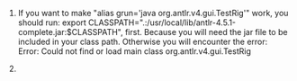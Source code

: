 1. If you want to make "alias grun='java org.antlr.v4.gui.TestRig'" work, you should run: export CLASSPATH=".:/usr/local/lib/antlr-4.5.1-complete.jar:$CLASSPATH", first. Because you will need the jar file to be included in your class path. Otherwise you will encounter the error: Error: Could not find or load main class org.antlr.v4.gui.TestRig

2. 
